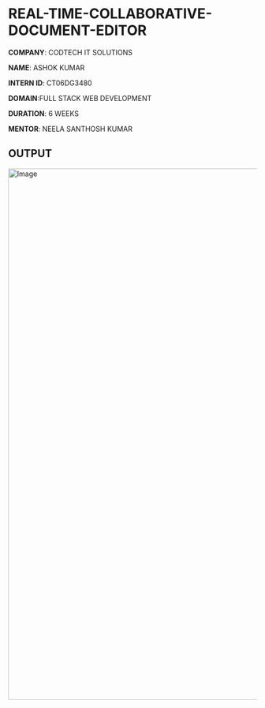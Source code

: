 # REAL-TIME-COLLABORATIVE-DOCUMENT-EDITOR
**COMPANY**: CODTECH IT SOLUTIONS

**NAME**: ASHOK KUMAR

**INTERN ID**: CT06DG3480

**DOMAIN**:FULL STACK WEB DEVELOPMENT

**DURATION**: 6 WEEKS

**MENTOR**: NEELA SANTHOSH KUMAR

## OUTPUT

<img width="1919" height="1077" alt="Image" src="https://github.com/user-attachments/assets/85564a8a-ccc6-4812-980a-c5be747ed008" />
